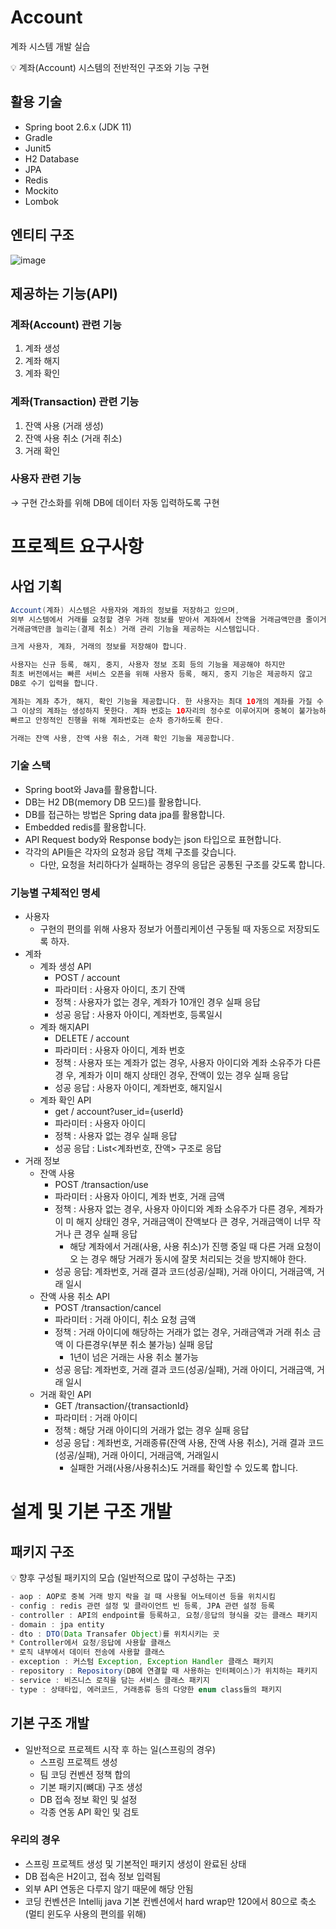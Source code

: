 # Account
계좌 시스템 개발 실습

<aside>
💡 계좌(Account) 시스템의 전반적인 구조와 기능 구현

</aside>

## 활용 기술

- Spring boot 2.6.x (JDK 11)
- Gradle
- Junit5
- H2 Database
- JPA
- Redis
- Mockito
- Lombok

## 엔티티 구조

![image](https://user-images.githubusercontent.com/102534186/184944651-6ebfb88e-41ac-4417-b3de-74caae5b40ab.png)

## 제공하는 기능(API)

### 계좌(Account) 관련 기능

1. 계좌 생성
2. 계좌 해지
3. 계좌 확인

### 계좌(Transaction) 관련 기능

1. 잔액 사용 (거래 생성)
2. 잔액 사용 취소 (거래 취소)
3. 거래 확인

### 사용자 관련 기능

→ 구현 간소화를 위해 DB에 데이터 자동 입력하도록 구현

# 프로젝트 요구사항

## 사업 기획

```java
Account(계좌) 시스템은 사용자와 계좌의 정보를 저장하고 있으며,
외부 시스템에서 거래를 요청할 경우 거래 정보를 받아서 계좌에서 잔액을 거래금액만큼 줄이거나(결제),
거래금액만큼 늘리는(결제 취소) 거래 관리 기능을 제공하는 시스템입니다.

크게 사용자, 계좌, 거래의 정보를 저장해야 합니다.

사용자는 신규 등록, 해지, 중지, 사용자 정보 조회 등의 기능을 제공해야 하지만
최초 버전에서는 빠른 서비스 오픈을 위해 사용자 등록, 해지, 중지 기능은 제공하지 않고
DB로 수기 입력을 합니다.

계좌는 계좌 추가, 해지, 확인 기능을 제공합니다. 한 사용자는 최대 10개의 계좌를 가질 수 있고
그 이상의 계좌는 생성하지 못한다. 계좌 번호는 10자리의 정수로 이루어지며 중복이 불가능하다.
빠르고 안정적인 진행을 위해 계좌번호는 순차 증가하도록 한다.

거래는 잔액 사용, 잔액 사용 취소, 거래 확인 기능을 제공합니다.
```

### 기술 스택

- Spring boot와 Java를 활용합니다.
- DB는 H2 DB(memory DB 모드)를 활용합니다.
- DB를 접근하는 방법은 Spring data jpa를 활용합니다.
- Embedded redis를 활용합니다.
- API Request body와 Response body는 json 타입으로 표현합니다.
- 각각의 API들은 각자의 요청과 응답 객체 구조를 갖습니다.
    - 다만, 요청을 처리하다가 실패하는 경우의 응답은 공통된 구조를 갖도록 합니다.

### 기능별 구체적인 명세

- 사용자
    - 구현의 편의를 위해 사용자 정보가
    어플리케이션 구동될 때 자동으로 저장되도록 하자.
- 계좌
    - 계좌 생성 API
        - POST / account
        - 파라미터 : 사용자 아이디, 초기 잔액
        - 정책 : 사용자가 없는 경우, 계좌가 10개인 경우 실패 응답
        - 성공 응답 : 사용자 아이디, 계좌번호, 등록일시
    - 계좌 해지API
        - DELETE / account
        - 파라미터 : 사용자 아이디, 계좌 번호
        - 정책 : 사용자 또는 계좌가 없는 경우, 사용자 아이디와 계좌 소유주가 다른 경
        우, 계좌가 이미 해지 상태인 경우, 잔액이 있는 경우 실패 응답
        - 성공 응답 : 사용자 아이디, 계좌번호, 해지일시
    - 계좌 확인 API
        - get / account?user_id={userId}
        - 파라미터 : 사용자 아이디
        - 정책 : 사용자 없는 경우 실패 응답
        - 성공 응답 : List<계좌번호, 잔액> 구조로 응답
- 거래 정보
    - 잔액 사용
        - POST /transaction/use
        - 파라미터 : 사용자 아이디, 계좌 번호, 거래 금액
        - 정책 : 사용자 없는 경우, 사용자 아이디와 계좌 소유주가 다른 경우, 계좌가 이
        미 해지 상태인 경우, 거래금액이 잔액보다 큰 경우, 거래금액이 너무 작거나
        큰 경우 실패 응답
            - 해당 계좌에서 거래(사용, 사용 취소)가 진행 중일 때 다른 거래 요청이 오
            는 경우 해당 거래가 동시에 잘못 처리되는 것을 방지해야 한다.
        - 성공 응답: 계좌번호, 거래 결과 코드(성공/실패), 거래 아이디, 거래금액, 거래
        일시
    - 잔액 사용 취소 API
        - POST /transaction/cancel
        - 파라미터 : 거래 아이디, 취소 요청 금액
        - 정책 : 거래 아이디에 해당하는 거래가 없는 경우, 거래금액과 거래 취소 금액
        이 다른경우(부분 취소 불가능) 실패 응답
            - 1년이 넘은 거래는 사용 취소 불가능
        - 성공 응답: 계좌번호, 거래 결과 코드(성공/실패), 거래 아이디, 거래금액, 거래
        일시
    - 거래 확인 API
        - GET /transaction/{transactionId}
        - 파라미터 : 거래 아이디
        - 정책 : 해당 거래 아이디의 거래가 없는 경우 실패 응답
        - 성공 응답 : 계좌번호, 거래종류(잔액 사용, 잔액 사용 취소), 거래 결과 코드 (성공/실패), 거래 아이디, 거래금액, 거래일시
            - 실패한 거래(사용/사용취소)도 거래를 확인할 수 있도록 합니다.
            
# 설계 및 기본 구조 개발

## 패키지 구조

<aside>
💡 향후 구성될 패키지의 모습 (일반적으로 많이 구성하는 구조)

</aside>

```java
- aop : AOP로 중복 거래 방지 락을 걸 때 사용될 어노테이션 등을 위치시킴
- config : redis 관련 설정 및 클라이언트 빈 등록, JPA 관련 설정 등록
- controller : API의 endpoint를 등록하고, 요청/응답의 형식을 갖는 클래스 패키지
- domain : jpa entity
- dto : DTO(Data Transafer Object)를 위치시키는 곳
* Controller에서 요청/응답에 사용할 클래스
* 로직 내부에서 데이터 전송에 사용할 클래스
- exception : 커스텀 Exception, Exception Handler 클래스 패키지
- repository : Repository(DB에 연결할 때 사용하는 인터페이스)가 위치하는 패키지
- service : 비즈니스 로직을 담는 서비스 클래스 패키지
- type : 상태타입, 에러코드, 거래종류 등의 다양한 enum class들의 패키지
```

## 기본 구조 개발

- 일반적으로 프로젝트 시작 후 하는 일(스프링의 경우)
    - 스프링 프로젝트 생성
    - 팀 코딩 컨벤션 정책 합의
    - 기본 패키지(뼈대) 구조 생성
    - DB 접속 정보 확인 및 설정
    - 각종 연동 API 확인 및 검토

### 우리의 경우

- 스프링 프로젝트 생성 및 기본적인 패키지 생성이 완료된 상태
- DB 접속은 H2이고, 접속 정보 입력됨
- 외부 API 연동은 다루지 않기 때문에 해당 안됨
- 코딩 컨벤션은 Intellij java 기본 컨벤션에서 hard wrap만 120에서 80으로 축소(멀티 윈도우 사용의 편의를 위해)
